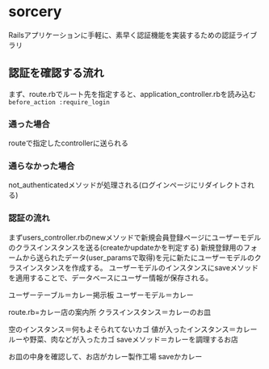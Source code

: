# sorcery
Railsアプリケーションに手軽に、素早く認証機能を実装するための認証ライブラリ
## 認証を確認する流れ
まず、route.rbでルート先を指定すると、application_controller.rbを読み込む<br>
`before_action :require_login`
### 通った場合
routeで指定したcontrollerに送られる
### 通らなかった場合
not_authenticatedメソッドが処理される(ログインページにリダイレクトされる)
### 認証の流れ
まずusers_controller.rbのnewメソッドで新規会員登録ページにユーザーモデルのクラスインスタンスを送る(createかupdateかを判定する)
新規登録用のフォームから送られたデータ(user_paramsで取得)を元に新たにユーザーモデルのクラスインスタンスを作成する。
ユーザーモデルのインスタンスにsaveメソッドを適用することで、データベースにユーザー情報が保存される。

ユーザーテーブル＝カレー掲示板
ユーザーモデル＝カレー

route.rb=カレー店の案内所
クラスインスタンス＝カレーのお皿

空のインスタンス＝何もよそられてないカゴ
値が入ったインスタンス＝カレールーや野菜、肉などが入ったカゴ
saveメソッド＝カレーを調理するお店




お皿の中身を確認して、お店がカレー製作工場 saveかカレー